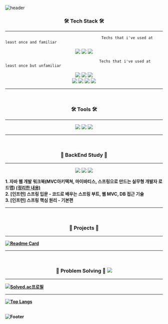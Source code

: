 ![header](https://capsule-render.vercel.app/api?type=waving&color=0:9C00FF,100:00BFFF&height=150&section=header&text=Welcome&fontSize=40&fontColor=000000&fontAlign=50&fontAlignY=30)

<h3 align="center"><b>🛠 Tech Stack 🛠</b></h3>

---

```
                                           Techs that i've used at least once and familiar
```

<div align="center">
<img src="https://img.shields.io/badge/Java-007396?style=flat-badge&logo=java&logoColor=white"/>
<img src="https://img.shields.io/badge/Spring-6DB33F?style=flat-badge&logo=spring&logoColor=white"/>
<img src="https://img.shields.io/badge/Spring Boot-6DB33F?style=flat-badge&logo=springboot&logoColor=white"/>
</div>

```
                                          Techs that i've used at least once but unfamiliar
```

<div align="center">
<img src="https://img.shields.io/badge/Python-3776AB?style=flat-badge&logo=python&logoColor=white"/>
<img src="https://img.shields.io/badge/Python-3776AB?style=flat-badge&logo=python&logoColor=white"/>
<img src="https://img.shields.io/badge/Django-092E20?style=flat-badge&logo=django&logoColor=white"/><br>
<img src="https://img.shields.io/badge/HTML-E34F26?style=flat-badge&logo=html5&logoColor=white"/>
<img src="https://img.shields.io/badge/Bootstrap-7952B3?style=flat-badge&logo=bootstrap&logoColor=white"/>
<img src="https://img.shields.io/badge/CSS-1572B6?style=flat-badge&logo=css3&logoColor=white"/>
<img src="https://img.shields.io/badge/MySQL-4479A1?style=flat-badge&logo=mysql&logoColor=white"/>
</div>

---
<br>
<h3 align="center"><b>🛠 Tools 🛠</b></h3>

---

<div align="center">
<img src="https://img.shields.io/badge/Eclipse-2C2255?style=flat-badge&logo=eclipseide&logoColor=white"/>
<img src="https://img.shields.io/badge/Visual Studio Code-007ACC?style=flat-badge&logo=visualstudiocode&logoColor=white"/>
<img src="https://img.shields.io/badge/IntelliJ-000000?style=flat-badge&logo=intellijidea&logoColor=white"/>
</div>

---

<br>

<h3 align="center"><b>📌 BackEnd Study 📌</b></h3>

---

<div align="center">
<img src="https://img.shields.io/badge/Java-007396?style=flat-badge&logo=java&logoColor=white"/>
<img src="https://img.shields.io/badge/Spring-6DB33F?style=flat-badge&logo=spring&logoColor=white"/>
<img src="https://img.shields.io/badge/Spring Boot-6DB33F?style=flat-badge&logo=springboot&logoColor=white"/>
</div>


<b>1. 자바 웹 개발 워크북(MVC아키텍쳐, 마이바티스, 스프링으로 만드는 실무형 개발자 로드맵)
<a href="https://jw-nam.tistory.com/category/%EA%B3%B5%EB%B6%80%20%EC%A0%95%EB%A6%AC/Web">(정리한 내용)</a><br>
<b>2. [인프런] 스프링 입문 - 코드로 배우는 스프링 부트, 웹 MVC, DB 접근 기술
<br>
<b>3. [인프런] 스프링 핵심 원리 - 기본편
<br>



---

<br>
<h3 align="center"><b>📘 Projects 📘</b></h3>

---
  
[![Readme Card](https://github-readme-stats.vercel.app/api/pin/?username=wrewre46&repo=JSPBoard)](https://github.com/wrewre46/JSPBoard)

---
<br>

<h3 align="center"><b>📌 Problem Solving 📌</b> <img src="https://img.shields.io/badge/Java-007396?style=flat-badge&logo=java&logoColor=white"/> </h3>

---

[![Solved.ac프로필](http://mazassumnida.wtf/api/v2/generate_badge?boj=wrewre46)](https://solved.ac/wrewre46)

---

[![Top Langs](https://github-readme-stats.vercel.app/api/top-langs/?username=wrewre46&layout=compact&theme=tokyonight)](https://github.com/wrewre46/github-readme-stats)
<br><br>

![Footer](https://capsule-render.vercel.app/api?type=waving&color=0:9C00FF,100:00BFFF&height=150&section=footer)
